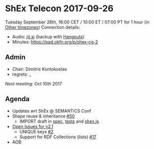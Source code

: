 # ShEx Telecon 2017-09-26

Tuesday September 26th, 16:00 CET / 10:00 ET / 07:00 PT for 1 hour (in [Other timezones](https://www.timeanddate.com/worldclock/fixedtime.html?msg=ShEx+CG&iso=20170926T16&p1=195&ah=1))
Connection details:

* Audio: [jit.si](https://meet.jit.si/ShEx) (backup with [Hangouts](http://tinyurl.com/ShEx-hangouts))
* Minutes: https://pad.okfn.org/p/shex-cg-2

## Admin

 * Chair: Dimitris Kontokostas
 * regrets: _

*Next meeting*: Oct 10th 2017

## Agenda
 * Updates wrt ShEx @ SEMANTiCS Conf
 * Shape reuse & inheritance [#50](https://github.com/shexSpec/shex/issues/50)
   * IMPORT draft in [spec](https://rawgit.com/shexSpec/spec/import/index.html#import), [tests](https://github.com/shexSpec/shexTest/blob/import/validation/manifest.ttl#L15573) and [shex.js](https://github.com/shexSpec/shex.js/compare/import#diff-a9d027e31516f822e4f74c72b0982dec)
 * [Open Issues for v2.1](https://github.com/shexSpec/shex/issues?q=is%3Aopen+is%3Aissue+milestone%3A2.1)
   * UNIQUE keys [#2](https://github.com/shexSpec/shex/issues/2)
   * Support for RDF Collections (lists) [#17](https://github.com/shexSpec/shex/issues/17)
 * AOB 
